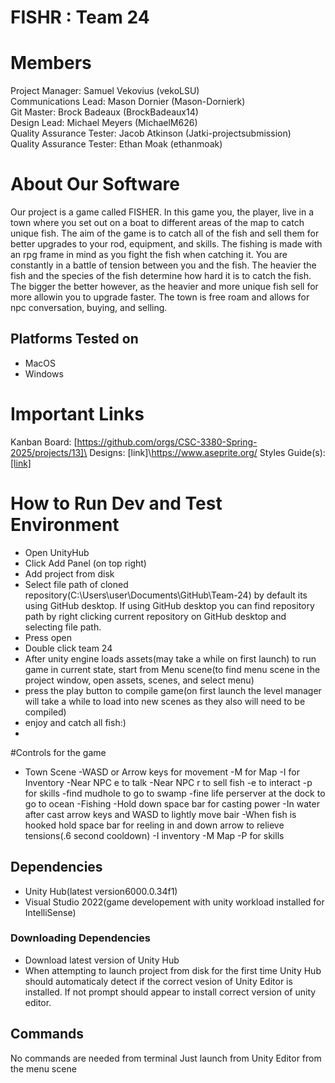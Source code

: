 # FISHR : Team 24
# Members
Project Manager: Samuel Vekovius (vekoLSU)\
Communications Lead: Mason Dornier (Mason-Dornierk)\
Git Master: Brock Badeaux (BrockBadeaux14)\
Design Lead: Michael Meyers (MichaelM626)\
Quality Assurance Tester: Jacob Atkinson (Jatki-projectsubmission)\
Quality Assurance Tester: Ethan Moak (ethanmoak)

# About Our Software

Our project is a game called FISHER. In this game you, the player, live in a town where you set out on a boat to different areas of the map to catch unique fish. The aim of the game is to catch all of the fish and sell them for better upgrades to your rod, equipment, and skills. The fishing is made with an rpg frame in mind as you fight the fish when catching it. You are constantly in a battle of tension between you and the fish. The heavier the fish and the species of the fish determine how hard it is to catch the fish. The bigger the better however, as the heavier and more unique fish sell for more allowin you to upgrade faster. The town is free roam and allows for npc conversation, buying, and selling. 
## Platforms Tested on
- MacOS
- Windows
# Important Links
Kanban Board: [https://github.com/orgs/CSC-3380-Spring-2025/projects/13]\
Designs: [link]\https://www.aseprite.org/
Styles Guide(s): [[link]](https://drive.google.com/file/d/11rcm_6tIgNXGlMKhJxUB_72EvvUTFuZp/view?usp=sharing)

# How to Run Dev and Test Environment
- Open UnityHub
- Click Add Panel (on top right)
- Add project from disk
- Select file path of cloned repository(C:\Users\user\Documents\GitHub\Team-24) by default its using GitHub desktop. If using GitHub desktop you can find repository path by right clicking current repository on GitHub desktop and selecting file path.
- Press open
- Double click team 24
- After unity engine loads assets(may take a while on first launch) to run game in current state, start from Menu scene(to find menu scene in the project window, open assets, scenes, and select menu)
- press the play button to compile game(on first launch the level manager will take a while to load into new scenes as they also will need to be compiled)
- enjoy and catch all fish:)
- 
#Controls for the game
- Town Scene
  -WASD or Arrow keys for movement
  -M for Map
  -I for Inventory
  -Near NPC e to talk
  -Near NPC r to sell fish
  -e to interact
  -p for skills
  -find mudhole to go to swamp 
  -fine life perserver at the dock to go to ocean
-Fishing
  -Hold down space bar for casting power
  -In water after cast arrow keys and WASD to lightly move bair
  -When fish is hooked hold space bar for reeling in and down arrow to relieve tensions(.6 second cooldown)
  -I inventory
  -M Map
  -P for skills
## Dependencies
- Unity Hub(latest version6000.0.34f1)
- Visual Studio 2022(game developement with unity workload installed for IntelliSense)
### Downloading Dependencies
- Download latest version of Unity Hub
- When attempting to launch project from disk for the first time Unity Hub should automaticaly detect if the correct vesion of Unity Editor is installed. If not prompt should appear to install correct version of unity editor.
## Commands
No commands are needed from terminal
Just launch from Unity Editor from the menu scene
